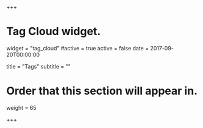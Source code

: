 +++
# Tag Cloud widget.
widget = "tag_cloud"
#active = true
active = false
date = 2017-09-20T00:00:00

title = "Tags"
subtitle = ""

# Order that this section will appear in.
weight = 65

+++
